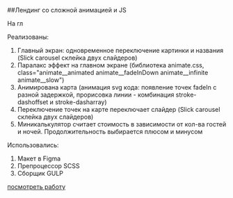 ##Лендинг со сложной анимацией и JS

На гл

Реализованы:
1. Главный экран: одновременное переключение картинки и названия (Slick carousel склейка двух слайдеров) 
1. Паралакс эффект на главном экране (библиотека animate.css, class="animate__animated animate__fadeInDown animate__infinite animate__slow")
2. Анимирована карта (анимация svg кода: появление точек fadeIn с разной задержкой, прорисовка линии - комбинация stroke-dashoffset и stroke-dasharray)
3. Переключение точек на карте переключает слайдер (Slick carousel склейка двух слайдеров)
4. Миникалькулятор считает стоимость в зависимости от кол-ва гостей и ночей. 
Продолжительность выбирается плюсом и минусом


Использовались:
1. Макет в Figma
2. Препроцессор SCSS
3. Сборщик GULP

[посмотреть работу](/index.html)
